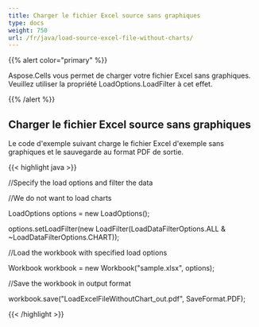 ```yaml
---
title: Charger le fichier Excel source sans graphiques
type: docs
weight: 750
url: /fr/java/load-source-excel-file-without-charts/
---
```


{{% alert color="primary" %}} 

Aspose.Cells vous permet de charger votre fichier Excel sans graphiques. Veuillez utiliser la propriété LoadOptions.LoadFilter à cet effet.

{{% /alert %}} 
## **Charger le fichier Excel source sans graphiques**
Le code d'exemple suivant charge le fichier Excel d'exemple sans graphiques et le sauvegarde au format PDF de sortie.





{{< highlight java >}}

 //Specify the load options and filter the data

//We do not want to load charts

LoadOptions options = new LoadOptions();

options.setLoadFilter(new LoadFilter(LoadDataFilterOptions.ALL & ~LoadDataFilterOptions.CHART));

//Load the workbook with specified load options

Workbook workbook = new Workbook("sample.xlsx", options);

//Save the workbook in output format

workbook.save("LoadExcelFileWithoutChart_out.pdf", SaveFormat.PDF);

{{< /highlight >}}






